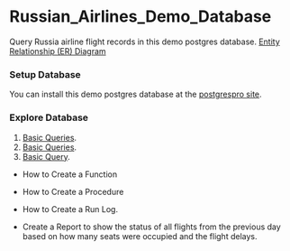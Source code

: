 # Russian_Airlines_Demo_Database
Query Russia airline flight records in this demo postgres database.
[Entity Relationship (ER) Diagram](https://github.com/colinpty/Russian_Airlines_Demo_Database/blob/main/FlightBookingsERD.png "ERD")

### Setup Database
You can install this demo postgres database at the [postgrespro site](https://postgrespro.com/docs/postgrespro/9.6/demodb-bookings).

### Explore Database 

1.  [Basic Queries](https://github.com/colinpty/Russian_Airlines_Demo_Database/blob/main/Basic_Queries.sql).
2.  [Basic Queries](https://github.com/colinpty/Russian_Airlines_Demo_Database/blob/main/Basic_Queries2.md).
3.  [Basic Query](https://github.com/colinpty/Russian_Airlines_Demo_Database/blob/main/Query_total_flights.sql).

- How to Create a Function

- How to Create a Procedure

- How to Create a Run Log.

- Create a Report to show the status of all flights from the previous day based on how many seats were occupied and the flight delays. 

